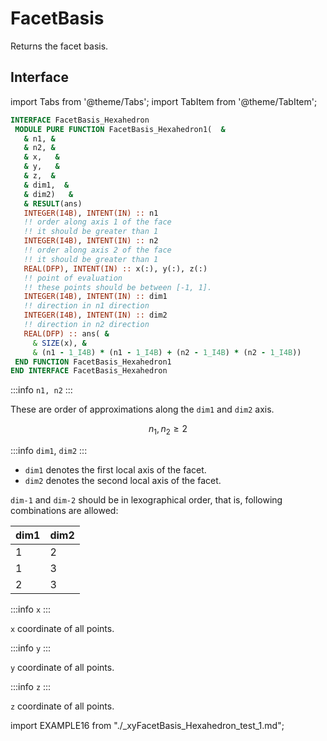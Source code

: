 # FacetBasis

Returns the facet basis.

## Interface

import Tabs from '@theme/Tabs';
import TabItem from '@theme/TabItem';

<Tabs>
<TabItem value="interface" label="܀ Interface" default>

 ```fortran
INTERFACE FacetBasis_Hexahedron
  MODULE PURE FUNCTION FacetBasis_Hexahedron1(  &
    & n1, &
    & n2, &
    & x,   &
    & y,   &
    & z,  &
    & dim1,  &
    & dim2)   &
    & RESULT(ans)
    INTEGER(I4B), INTENT(IN) :: n1
    !! order along axis 1 of the face
    !! it should be greater than 1
    INTEGER(I4B), INTENT(IN) :: n2
    !! order along axis 2 of the face
    !! it should be greater than 1
    REAL(DFP), INTENT(IN) :: x(:), y(:), z(:)
    !! point of evaluation
    !! these points should be between [-1, 1].
    INTEGER(I4B), INTENT(IN) :: dim1
    !! direction in n1 direction
    INTEGER(I4B), INTENT(IN) :: dim2
    !! direction in n2 direction
    REAL(DFP) :: ans( &
      & SIZE(x), &
      & (n1 - 1_I4B) * (n1 - 1_I4B) + (n2 - 1_I4B) * (n2 - 1_I4B))
  END FUNCTION FacetBasis_Hexahedron1
END INTERFACE FacetBasis_Hexahedron
```

:::info `n1, n2`
:::

These are order of approximations along the `dim1` and `dim2` axis.

$$
n_{1}, n_{2} \ge 2
$$

:::info `dim1`, `dim2`
:::

- `dim1` denotes the first local axis of the facet.
- `dim2` denotes the second local axis of the facet.

`dim-1` and `dim-2` should be in lexographical order, that is,  following combinations are allowed:

| dim1 | dim2 |
| --- | --- |
| 1 | 2 |
| 1 | 3 |
| 2 | 3 |

:::info `x`
:::

`x` coordinate of all points.

:::info `y`
:::

`y` coordinate of all points.

:::info `z`
:::

`z` coordinate of all points.

</TabItem>

<TabItem value="example" label="️܀ See example">

import EXAMPLE16 from "./_xyFacetBasis_Hexahedron_test_1.md";

<EXAMPLE16 />

</TabItem>

<TabItem value="close" label="↢ ">

</TabItem>
</Tabs>
